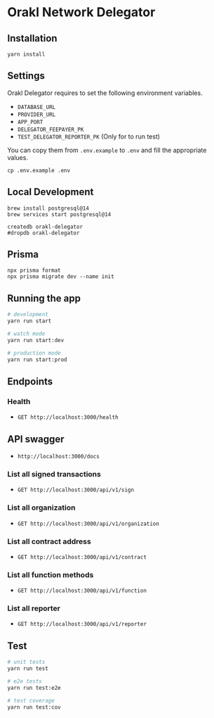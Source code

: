 # Orakl Network Delegator

## Installation

```shell
yarn install
```

## Settings

Orakl Delegator requires to set the following environment variables.

- `DATABASE_URL`
- `PROVIDER_URL`
- `APP_PORT`
- `DELEGATOR_FEEPAYER_PK`
- `TEST_DELEGATOR_REPORTER_PK` (Only for to run test)

You can copy them from `.env.example` to `.env` and fill the appropriate values.

```shell
cp .env.example .env
```

## Local Development

```shell
brew install postgresql@14
brew services start postgresql@14
```

```shell
createdb orakl-delegator
#dropdb orakl-delegator
```

## Prisma

```shell
npx prisma format
npx prisma migrate dev --name init
```

## Running the app

```bash
# development
yarn run start

# watch mode
yarn run start:dev

# production mode
yarn run start:prod
```

## Endpoints

### Health

- `GET http://localhost:3000/health`

## API swagger

- `http://localhost:3000/docs`

### List all signed transactions

- `GET http://localhost:3000/api/v1/sign`

### List all organization

- `GET http://localhost:3000/api/v1/organization`

### List all contract address

- `GET http://localhost:3000/api/v1/contract`

### List all function methods

- `GET http://localhost:3000/api/v1/function`

### List all reporter

- `GET http://localhost:3000/api/v1/reporter`

## Test

```bash
# unit tests
yarn run test

# e2e tests
yarn run test:e2e

# test coverage
yarn run test:cov
```
